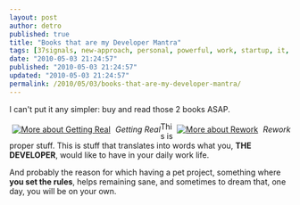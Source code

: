 ```yaml
---
layout: post
author: detro
published: true
title: "Books that are my Developer Mantra"
tags: [37signals, new-approach, personal, powerful, work, startup, it, getting-real, mantra, books, curiosity, english, fresh, rework, strong, important, developer]
date: "2010-05-03 21:24:57"
published: "2010-05-03 21:24:57"
updated: "2010-05-03 21:24:57"
permalink: /2010/05/03/books-that-are-my-developer-mantra/
---
```


I can't put it any simpler: buy and read those 2 books ASAP.

<div style="float: left;" align="center">
<a href="http://www.anobii.com/books/Getting_Real/9780578012810/01feaf15f140485f41/" title="More about Getting Real"><img src="http://image.anobii.com/anobi/image_book.php?type=4&item_id=01feaf15f140485f41&time=0" title="More about Getting Real" alt="More about Getting Real" style="padding: 5px;" /></a>
<em>Getting Real</em>
</div><div style="float: right;" align="center">
<a href="http://www.anobii.com/books/Rework/9780091929787/01e8da5759a31afe90/" title="More about Rework"><img src="http://image.anobii.com/anobi/image_book.php?type=4&item_id=01e8da5759a31afe90&time=1269086536" title="More about Rework" alt="More about Rework" style="padding: 5px;" /></a>
<em>Rework</em>
</div>

This is proper stuff. This is stuff that translates into words what you, <strong>THE DEVELOPER</strong>, would like to have in your daily work life.

And probably the reason for which having a pet project, something where <strong>you set the rules</strong>, helps remaining sane, and sometimes to dream that, one day, you will be on your own.

<br/><br/><br/><br/>
